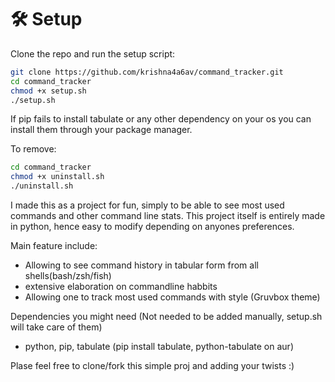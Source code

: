 # 🛠 Setup

Clone the repo and run the setup script:

```bash
git clone https://github.com/krishna4a6av/command_tracker.git
cd command_tracker
chmod +x setup.sh
./setup.sh
```

If pip fails to  install tabulate or any other dependency on your os you can install them through your package manager.


To remove:
```bash
cd command_tracker
chmod +x uninstall.sh
./uninstall.sh
```

I made this as a project for fun, simply to be able to see most used commands and other command line stats. This project itself is entirely made in python, hence easy to modify depending on anyones preferences.

Main feature include:
 - Allowing to see command history in tabular form from all shells(bash/zsh/fish)
 - extensive elaboration on commandline habbits 
 - Allowing one to track most used commands with style (Gruvbox theme)


Dependencies you might need (Not needed to be added manually, setup.sh will take care of them)
  - python, pip, tabulate (pip install tabulate, python-tabulate on aur)


Plase feel free to clone/fork this simple proj and adding your twists :)
